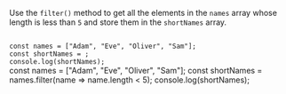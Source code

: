 Use the `filter()` method
to get all the elements
in the `names` array whose length
is less than `5`
and
store them in the `shortNames` array.

<codeblock language="javascript" type="exercise" testMode="fixedInput">
<code>
const names = ["Adam", "Eve", "Oliver", "Sam"];
const shortNames = ;
console.log(shortNames);
</code>

<solution>
const names = ["Adam", "Eve", "Oliver", "Sam"];
const shortNames = names.filter(name => name.length < 5);
console.log(shortNames);
</solution>
</codeblock>